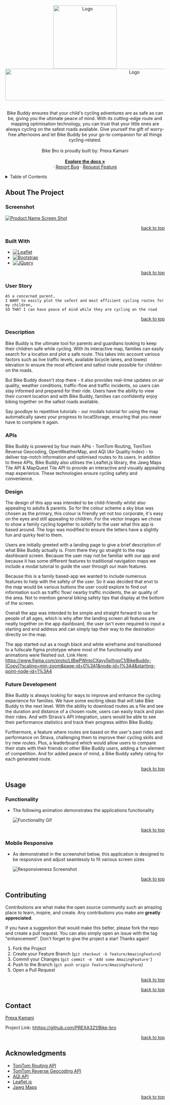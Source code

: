 <a name="readme-top"></a>



<!-- PROJECT LOGO -->
<br />
<div align="center">
  <a href="https://github.com/PREXA321/Bike-bro">
    <img src="assets/images/favicon.png" alt="Logo" width="200" height="200">
  </a>

<a href="https://github.com/PREXA321/Bike-bro">
    <img src="assets/images/BIKEBUDDY LOGO WHITE.png" alt="Logo" width="800" height="100">
  </a>

  <p align="center">
  <br/>
    Bike Buddy ensures that your child's cycling adventures are as safe as can be, giving you the ultimate peace of mind. With its cutting-edge route and mapping optimisation technology, you can trust that your little ones are always cycling on the safest roads available. Give yourself the gift of worry-free afternoons and let Bike Buddy be your go-to companion for all things cycling-related.
    <br/>
    <br/>
    Bike Bro is proudly built by: Prexa Kamani
    <br />
    <br/>
    <a href="https://github.com/PREXA321/Bike-bro"><strong>Explore the docs »</strong></a>
    <br /> ·
    <a href="https://github.com/PREXA321/Bike-bro">Report Bug</a>
    ·
    <a href="https://github.com/PREXA321/Bike-bro">Request Feature</a>
  </p>
</div>

<!-- TABLE OF CONTENTS -->
<details>
  <summary>Table of Contents</summary>
  <ol>
    <li>
      <a href="#about-the-project">About The Project</a>
      <ul>
        <li><a href="#screenshot">Screenshot</a></li>
        <li><a href="#built-with">Built With</a></li>
        <li><a href="#user-story">User Story</a></li>
        <li><a href="#description">Description</a></li>
        <li><a href="#apis">APIs</a></li>
        <li><a href="#design">Design</a></li>
        <li><a href="#future-development">Future Development</a></li>
      </ul>
    </li>
    <li>
        <a href="#usage">Usage</a>
      <ul>
        <li><a href="#functionality">Functionality</a></li>
        <li><a href="#mobile-responsive">Mobile Responsive</a></li>
      </ul>
    </li>
    <li><a href="#contributing">Contributing</a></li>

    <li><a href="#contact">Contact</a></li>
    <li><a href="#acknowledgments">Acknowledgments</a></li>
  </ol>
</details>

<!-- ABOUT THE PROJECT -->

## About The Project

### Screenshot

[![Product Name Screen Shot][product-screenshot]](https://github.com/PREXA321/Bike-bro)

<p align="right"><a href="#readme-top">back to top</a></p>

### Built With

- [![Leaflet][leafletjs.com]][leaflet-url]
- [![Bootstrap][bootstrap.com]][bootstrap-url]
- [![JQuery][jquery.com]][jquery-url]

<p align="right"><a href="#readme-top">back to top</a></p>

### User Story

```
AS a concerned parent,
I WANT to easily plot the safest and most efficient cycling routes for my children,
SO THAT I can have peace of mind while they are cycling on the road
```

<p align="right"><a href="#readme-top">back to top</a></p>

### Description

Bike Buddy is the ultimate tool for parents and guardians looking to keep their children safe while cycling. With its interactive map, families can easily search for a location and plot a safe route. This takes into account various factors such as live traffic levels, available bicycle lanes, and lowest elevation to ensure the most efficient and safest route possible for children on the roads.

But Bike Buddy doesn't stop there - it also provides real-time updates on air quality, weather conditions, traffic-flow and traffic incidents, so users can stay informed and prepared for their ride. Users have the ability to view their current location and with Bike Buddy, families can confidently enjoy biking together on the safest roads available.

Say goodbye to repetitive tutorials - our modals tutorial for using the map automatically saves your progress to localStorage, ensuring that you never have to complete it again.

### APIs

Bike Buddy is powered by four main APIs - TomTom Routing, TomTom Reverse Geocoding, OpenWeatherMap, and AQI (Air Quality Index) - to deliver top-notch information and optimised routes to its users. In addition to these APIs, Bike Buddy also utilises the Leaflet.js library, the Jawg Maps Tile API & MapQuest Tile API to provide an interactive and visually appealing map experience. These technologies ensure cycling safety and convenience.

### Design

The design of this app was intended to be child-friendly whilst also appealing to adults & parents. So for the colour scheme a sky blue was chosen as the primary, this colour is friendly yet not too corporate, it's easy on the eyes and still appealing to children. For the vector images we chose to show a family cycling together to solidify to the user what this app is based around. The logo was modified to ensure the letters have a slightly fun and quirky feel to them.

Users are initially greeted with a landing page to give a brief description of what Bike Buddy actually is. From there they go straight to the map dashboard screen. Because the user may not be familiar with our app and because it has some different features to traditional navigation maps we include a modal tutorial to guide the user through our main features.

Because this is a family based-app we wanted to include numerous features to help with the safety of the user. So it was decided that enxt to the map would be various buttons the user could explore to find out information such as traffic flow/ nearby traffic incidents, the air quality of the area. Not to mention general biking safety tips that display at the bottom of the screen.

Overall the app was intended to be simple and straight forward to use for people of all ages, which is why after the landing screen all features are neatly together on the app dashboard, the user isn't even required to input a starting and end address and can simply tap their way to the desination directly on the map.

The app started out as a rough black and white wireframe and transitioned to a fullscale figma prototype where most of the functionality and animations were fleshed out. Link Here: https://www.figma.com/proto/LtBwPWntoCXayy5pIhgsC1/BikeBuddy-(Copy)?scaling=min-zoom&page-id=0%3A1&node-id=1%3A4&starting-point-node-id=1%3A4

### Future Development

Bike Buddy is always looking for ways to improve and enhance the cycling experience for families. We have some exciting ideas that will take Bike Buddy to the next level. With the ability to download routes as a file and see the duration and distance of a chosen route, users can easily track and plan their rides. And with Strava's API integration, users would be able to see their performance statistics and track their progress within Bike Buddy.

Furthermore, a feature where routes are based on the user's past rides and performance on Strava, challenging them to improve their cycling skills and try new routes. Plus, a leaderboard which would allow users to compare their stats with their friends or other Bike Buddy users, adding a fun element of competition. And for added peace of mind, a Bike Buddy safety rating for each generated route.

<p align="right"><a href="#readme-top">back to top</a></p>

<!-- USAGE EXAMPLES -->

## Usage

### Functionality

- The following animation demonstrates the applications functionality

  ![Functionality Gif](assets/images/functionality.gif)

<p align="right"><a href="#readme-top">back to top</a></p>

### Mobile Responsive

- As demonstrated in the screenshot below, this application is designed to be responsive and adjust seamlessly to fit various screen sizes

  ![Responsiveness Screenshot](assets/images/responsive-screenshot.png)

<p align="right"><a href="#readme-top">back to top</a></p>

<!-- CONTRIBUTING -->

## Contributing

Contributions are what make the open source community such an amazing place to learn, inspire, and create. Any contributions you make are **greatly appreciated**.

If you have a suggestion that would make this better, please fork the repo and create a pull request. You can also simply open an issue with the tag "enhancement".
Don't forget to give the project a star! Thanks again!

1. Fork the Project
2. Create your Feature Branch (`git checkout -b feature/AmazingFeature`)
3. Commit your Changes (`git commit -m 'Add some AmazingFeature'`)
4. Push to the Branch (`git push origin feature/AmazingFeature`)
5. Open a Pull Request

<p align="right"><a href="#readme-top">back to top</a></p>



<p align="right"><a href="#readme-top">back to top</a></p>

<!-- CONTACT -->

## Contact



<a href="https://www.linkedin.com/in/prexa-kamani-b384461b0/">Prexa Kamani</a>


Project Link: [hhttps://github.com/PREXA321/Bike-bro](https://github.com/PREXA321/Bike-bro)

<p align="right"><a href="#readme-top">back to top</a></p>

<!-- ACKNOWLEDGMENTS -->

## Acknowledgments

- [TomTom Routing API](https://developer.tomtom.com/routing-api/documentation/product-information/introduction)
- [TomTom Reverse Geocoding API](https://developer.tomtom.com/reverse-geocoding-api/documentation/product-information/introduction)
- [AQI API](https://aqicn.org/api/)
- [Leaflet.js](https://leafletjs.com/)
- [Jawg Maps](https://www.jawg.io/en/)

<p align="right"><a href="#readme-top">back to top</a></p>

<!-- MARKDOWN LINKS & IMAGES -->
<!-- https://www.markdownguide.org/basic-syntax/#reference-style-links -->

[contributors-shield]: https://img.shields.io/github/contributors/ajmoradiya6/bike-buddy.svg?style=for-the-badge
[contributors-url]: https://github.com/ajmoradiya6/bike-buddy/graphs/contributors
[forks-shield]: https://img.shields.io/github/forks/ajmoradiya6/bike-buddy.svg?style=for-the-badge
[forks-url]: https://github.com/ajmoradiya6/bike-buddy/network/members
[stars-shield]: https://img.shields.io/github/stars/ajmoradiya6/bike-buddy.svg?style=for-the-badge
[stars-url]: https://github.com/ajmoradiya6/bike-buddy/stargazers
[issues-shield]: https://img.shields.io/github/issues/ajmoradiya6/bike-buddy.svg?style=for-the-badge
[issues-url]: https://github.com/ajmoradiya6/bike-buddy/issues

[linkedin-url]: https://linkedin.com/in/akshay-moradiya
[product-screenshot]: assets/images/screenshot.png
[leafletjs.com]: https://img.shields.io/badge/Leaflet.js-FFFFFF?style=for-the-badge&logo=leaflet&logoColor=green
[leaflet-url]: https://leafletjs.com/
[bootstrap.com]: https://img.shields.io/badge/Bootstrap-563D7C?style=for-the-badge&logo=bootstrap&logoColor=white
[bootstrap-url]: https://getbootstrap.com
[jquery.com]: https://img.shields.io/badge/jQuery-0769AD?style=for-the-badge&logo=jquery&logoColor=white
[jquery-url]: https://jquery.com
